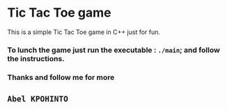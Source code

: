# Tic Tac Toe game

This is a simple Tic Tac Toe game in C++ just for fun.

### To lunch the game just run the executable : `./main`; and follow the instructions.

### Thanks and follow me for more

## `Abel KPOHINTO`
